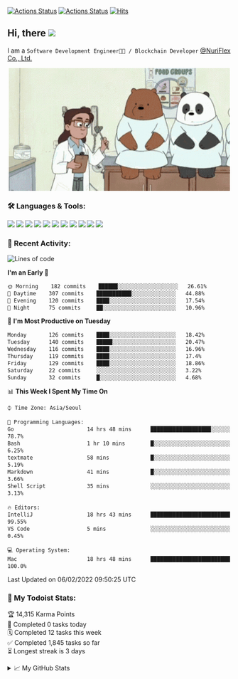 
[![Actions Status](https://github.com/ddok2/ddok2/workflows/Todoist%20Readme/badge.svg)](https://github.com/ddok2/ddok2/actions)
[![Actions Status](https://github.com/ddok2/ddok2/workflows/wakatime-stats/badge.svg)](https://github.com/ddok2/ddok2/actions)
[![Hits](https://hits.seeyoufarm.com/api/count/incr/badge.svg?url=https%3A%2F%2Fgithub.com%2Fddok2&count_bg=%23FF9595&title_bg=%23555555&icon=github.svg&icon_color=%23FFFFFF&title=hits&edge_flat=false)](https://hits.seeyoufarm.com)

<!-- ![visitors](https://visitor-badge.laobi.icu/badge?page_id=ddok2.ddok2) -->
## Hi, there <img src="https://raw.githubusercontent.com/MartinHeinz/MartinHeinz/master/wave.gif" width="25px">

I am a `Software Development Engineer🧑‍💻 / Blockchain Developer` [@NuriFlex Co., Ltd.](https://nuriflex.com)


<p align="center">
<img align="center" alt="GIF" src="img/debugging.gif" />
</p>


### 🛠 Languages & Tools:
<p>
    <img src="https://img.shields.io/badge/go-%2300ADD8.svg?&style=for-the-badge&logo=go&logoColor=white"/>
    <img src="https://img.shields.io/badge/node.js%20-%2343853D.svg?&style=for-the-badge&logo=node.js&logoColor=white"/>
    <img src="https://img.shields.io/badge/javascript%20-%23323330.svg?&style=for-the-badge&logo=javascript&logoColor=%23F7DF1E"/>
    <img src="https://img.shields.io/badge/typescript%20-%23007ACC.svg?&style=for-the-badge&logo=typescript&logoColor=white"/>
    <img src="https://img.shields.io/badge/python%20-%2314354C.svg?&style=for-the-badge&logo=python&logoColor=white"/>
    <img src="https://img.shields.io/badge/react%20-%2320232a.svg?&style=for-the-badge&logo=react&logoColor=%2361DAFB"/>
    <img src="https://img.shields.io/badge/AWS%20-%23FF9900.svg?&style=for-the-badge&logo=amazon-aws&logoColor=white"/>
    <img src="https://img.shields.io/badge/Google%20Cloud%20-%234285F4.svg?&style=for-the-badge&logo=google-cloud&logoColor=white"/>
    <img src="https://img.shields.io/badge/docker%20-%230db7ed.svg?&style=for-the-badge&logo=docker&logoColor=white"/>
    <img src="https://img.shields.io/badge/kubernetes%20-%23326ce5.svg?&style=for-the-badge&logo=kubernetes&logoColor=white"/>
    <img src="https://img.shields.io/badge/ansible%20-%231A1918.svg?&style=for-the-badge&logo=ansible&logoColor=white"/>
</p>

### 🌈 Recent Activity:
<!--START_SECTION:waka-->
![Lines of code](https://img.shields.io/badge/From%20Hello%20World%20I%27ve%20Written-274%20Thousand%20lines%20of%20code-blue)

**I'm an Early 🐤** 

```text
🌞 Morning    182 commits    ██████░░░░░░░░░░░░░░░░░░░   26.61% 
🌆 Daytime    307 commits    ███████████░░░░░░░░░░░░░░   44.88% 
🌃 Evening    120 commits    ████░░░░░░░░░░░░░░░░░░░░░   17.54% 
🌙 Night      75 commits     ██░░░░░░░░░░░░░░░░░░░░░░░   10.96%

```
📅 **I'm Most Productive on Tuesday** 

```text
Monday       126 commits    ████░░░░░░░░░░░░░░░░░░░░░   18.42% 
Tuesday      140 commits    █████░░░░░░░░░░░░░░░░░░░░   20.47% 
Wednesday    116 commits    ████░░░░░░░░░░░░░░░░░░░░░   16.96% 
Thursday     119 commits    ████░░░░░░░░░░░░░░░░░░░░░   17.4% 
Friday       129 commits    ████░░░░░░░░░░░░░░░░░░░░░   18.86% 
Saturday     22 commits     ░░░░░░░░░░░░░░░░░░░░░░░░░   3.22% 
Sunday       32 commits     █░░░░░░░░░░░░░░░░░░░░░░░░   4.68%

```


📊 **This Week I Spent My Time On** 

```text
⌚︎ Time Zone: Asia/Seoul

💬 Programming Languages: 
Go                       14 hrs 48 mins      ███████████████████░░░░░░   78.7% 
Bash                     1 hr 10 mins        █░░░░░░░░░░░░░░░░░░░░░░░░   6.25% 
textmate                 58 mins             █░░░░░░░░░░░░░░░░░░░░░░░░   5.19% 
Markdown                 41 mins             █░░░░░░░░░░░░░░░░░░░░░░░░   3.66% 
Shell Script             35 mins             ░░░░░░░░░░░░░░░░░░░░░░░░░   3.13%

🔥 Editors: 
IntelliJ                 18 hrs 43 mins      █████████████████████████   99.55% 
VS Code                  5 mins              ░░░░░░░░░░░░░░░░░░░░░░░░░   0.45%

💻 Operating System: 
Mac                      18 hrs 48 mins      █████████████████████████   100.0%

```


 Last Updated on 06/02/2022 09:50:25 UTC
<!--END_SECTION:waka-->

### 🚧 My Todoist Stats:
<!-- TODO-IST:START -->
🏆  14,315 Karma Points           
🌸  Completed 0 tasks today           
🗓  Completed 12 tasks this week           
✅  Completed 1,845 tasks so far           
⏳  Longest streak is 3 days
<!-- TODO-IST:END -->

<details>
<summary>📈 My GitHub Stats</summary>
<p align="center"> <img src="https://github-readme-stats.vercel.app/api?username=ddok2&show_icons=true" alt="ddok2" />
</details>

